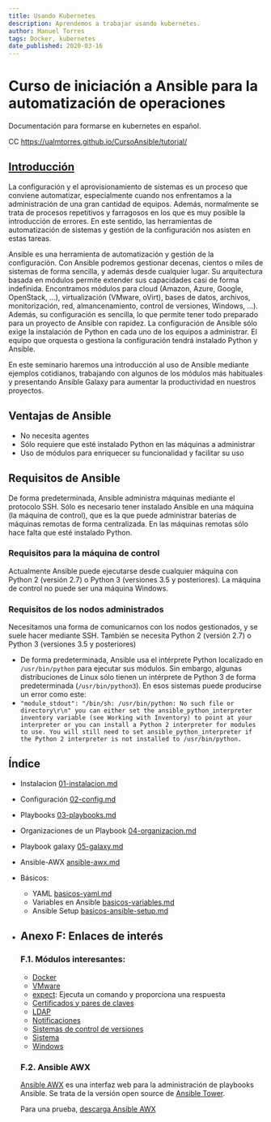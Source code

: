 ```yaml
---
title: Usando Kubernetes
description: Aprendemos a trabajar usando kubernetes.
author: Manuel Torres
tags: Docker, kubernetes 
date_published: 2020-03-16
---
```


# Curso de iniciación a Ansible para la automatización de operaciones

Documentación para formarse en kubernetes en español.

CC  https://ualmtorres.github.io/CursoAnsible/tutorial/

## [Introducción](./introduccion.md)

La configuración y el aprovisionamiento de sistemas es un proceso que conviene automatizar, especialmente cuando nos enfrentamos a la  administración de una gran cantidad de equipos. Además, normalmente se  trata de procesos repetitivos y farragosos en los que es muy posible la introducción de errores. En este sentido, las herramientas de  automatización de sistemas y gestión de la configuración nos asisten en  estas tareas.

Ansible es una herramienta de automatización y gestión de la  configuración. Con Ansible podremos gestionar decenas, cientos o miles  de sistemas de forma sencilla, y además desde cualquier lugar. Su  arquitectura basada en módulos permite extender sus capacidades casi de  forma indefinida. Encontramos módulos para cloud (Amazon, Azure, Google, OpenStack, …), virtualización (VMware, oVirt), bases de datos,  archivos, monitorización, red, almancenamiento, control de versiones,  Windows, …). Además, su configuración es sencilla, lo que permite tener todo preparado para un proyecto de Ansible con rapidez. La  configuración de Ansible sólo exige la instalación de Python en cada uno de los equipos a administrar. El equipo que orquesta o gestiona la  configuración tendrá instalado Python y Ansible.

En este seminario haremos una introducción al uso de Ansible mediante ejemplos cotidianos, trabajando con algunos de los módulos más  habituales y presentando Ansible Galaxy para aumentar la productividad  en nuestros proyectos.



## Ventajas de Ansible

- No necesita agentes
- Sólo requiere que esté instalado Python en las máquinas a administrar
- Uso de módulos para enriquecer su funcionalidad y facilitar su uso



## Requisitos de Ansible

De forma predeterminada, Ansible administra máquinas mediante el  protocolo SSH. Sólo es necesario tener instalado Ansible en una máquina  (la máquina de control), que es la que puede administrar baterías de  máquinas remotas de forma centralizada. En las máquinas remotas sólo  hace falta que esté instalado Python.

### Requisitos para la máquina de control

Actualmente Ansible puede ejecutarse desde cualquier máquina con  Python 2 (versión 2.7) o Python 3 (versiones 3.5 y posteriores). La  máquina de control no puede ser una máquina Windows.

### Requisitos de los nodos administrados

Necesitamos una forma de comunicarnos con los nodos gestionados, y se suele hacer mediante SSH. También se necesita Python 2 (versión 2.7) o  Python 3 (versiones 3.5 y posteriores)

- De forma predeterminada, Ansible usa el intérprete Python localizado en  `/usr/bin/python` para ejecutar sus módulos. Sin embargo, algunas distribuciones de Linux sólo tienen un intérprete de Python 3 de forma predeterminada (`/usr/bin/python3`). En esos sistemas puede producirse un error como este:
-  `"module_stdout": "/bin/sh: /usr/bin/python: No such file or directory\r\n" you can either set the ansible_python_interpreter inventory variable (see Working with Inventory) to point at your interpreter or you can install a Python 2 interpreter for modules to use. You will still need to set ansible_python_interpreter if the Python 2 interpreter is not installed to /usr/bin/python.`



## Índice



- Instalacion  [01-instalacion.md](01-instalacion.md) 
- Configuración [02-config.md](02-config.md) 
- Playbooks  [03-playbooks.md](03-playbooks.md) 
- Organizaciones de un Playbook  [04-organizacion.md](04-organizacion.md) 
- Playbook galaxy  [05-galaxy.md](05-galaxy.md) 
- Ansible-AWX   [ansible-awx.md](ansible-awx.md) 
- Básicos:
  - YAML [basicos-yaml.md](basicos-yaml.md) 
  - Variables en Ansible [basicos-variables.md](basicos-variables.md) 
  - Ansible Setup [basicos-ansible-setup.md](basicos-ansible-setup.md) 



- ## Anexo F: Enlaces de interés

  ### F.1. Módulos interesantes:

  - [Docker](https://docs.ansible.com/ansible/2.4/list_of_cloud_modules.html#docker)
  - [VMware](https://docs.ansible.com/ansible/2.4/list_of_cloud_modules.html#vmware)
  - [expect](https://docs.ansible.com/ansible/2.4/expect_module.html): Ejecuta un comando y proporciona una respuesta
  - [Certificados y pares de claves](https://docs.ansible.com/ansible/2.4/list_of_crypto_modules.html)
  - [LDAP](https://docs.ansible.com/ansible/2.4/list_of_net_tools_modules.html#ldap)
  - [Notificaciones](https://docs.ansible.com/ansible/2.4/list_of_notification_modules.html)
  - [Sistemas de control de versiones](https://docs.ansible.com/ansible/2.4/list_of_source_control_modules.html)
  - [Sistema](https://docs.ansible.com/ansible/2.4/list_of_system_modules.html)
  - [Windows](https://docs.ansible.com/ansible/2.4/list_of_windows_modules.html)

  ### F.2. Ansible AWX

  [Ansible AWX](https://github.com/ansible/awx) es una interfaz web para la administración de playbooks Ansible. Se trata de la versión open source de [Ansible Tower](https://www.ansible.com/products/tower).

  Para una prueba, [descarga Ansible AWX](https://www.jeffgeerling.com/blog/2017/get-started-using-ansible-awx-open-source-tower-version-one-minute)